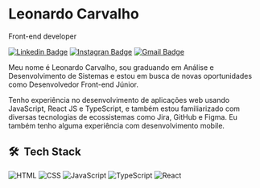 <!--<img align="right" height="590em" src="Profile.png"/> -->

# Leonardo Carvalho
Front-end developer

[![Linkedin Badge](https://img.shields.io/badge/-LeonardoCarvalho-0077E5?style=flat-square&labelColor=0077E5&logo=linkedin&logoColor=white&link=https://linkedin.com/in/leonardo-f-carvalho/)](https://linkedin.com/in/leonardo-f-carvalho/)
[![Instagran Badge](https://img.shields.io/badge/-@leo_felip_carvalho-0077E5?style=flat-square&labelColor=0077E5&logo=instagram&logoColor=white&link=https://www.instagram.com/leo_felip_carvalho/)](https://www.instagram.com/leo_felip_carvalho/)
[![Gmail Badge](https://img.shields.io/badge/-leonardofelipe931@gmail.com-0077E5?style=flat-square&logo=Gmail&logoColor=white&link=mailto:leonardofelipe931@gmail.com)](mailto:leonardofelipe931@gmail.com)

Meu nome é Leonardo Carvalho, sou graduando em Análise e Desenvolvimento de Sistemas e estou em busca de novas oportunidades como Desenvolvedor Front-end Júnior.

Tenho experiência no desenvolvimento de aplicações web usando JavaScript, React JS e TypeScript, e também estou familiarizado com diversas tecnologias de ecossistemas como Jira, GitHub e Figma. Eu também tenho alguma experiência com desenvolvimento mobile.

## 🛠 &nbsp;Tech Stack

![HTML](https://img.shields.io/badge/-HTML-333333?style=flat&logo=HTML5)
![CSS](https://img.shields.io/badge/-CSS-333333?style=flat&logo=CSS3&logoColor=1572B6)
![JavaScript](https://img.shields.io/badge/-JavaScript-333333?style=flat&logo=javascript)
![TypeScript](https://img.shields.io/badge/-TypeScript-333333?style=flat&logo=typescript&logoColor=2D79C7)
![React](https://img.shields.io/badge/-React-333333?style=flat&logo=react)


<!--
- 📍 From RR living in Boa Vista
- 🧑🏽‍💻 Junior Front-end Developer
- 👨‍🎓 Graduating systems analysis and development
- 🔭 I’m currently looking for new opportunities
- 🤓 Looking for opportunities to acquire and share knowledge

<br>

## ⚙️ &nbsp;GitHub Analytics

<p align="left">
<img width="530em" src="https://github-readme-stats.vercel.app/api?username=leonardocd&show_icons=true&theme=vision-friendly-dark" alt="leonardocarvalho's stats"/>
<img width="530em" src="https://github-readme-stats.vercel.app/api/top-langs/?username=leonardocd&layout=compact&theme=vision-friendly-dark" alt="maykbrito's most languages"/>
</p>
